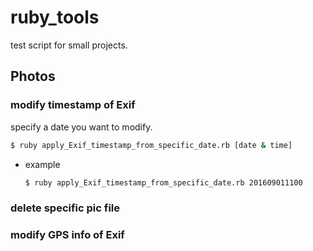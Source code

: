# ruby_tools
test script for small projects.


## Photos

### modify timestamp of Exif


specify a date you want to modify.

```sh
$ ruby apply_Exif_timestamp_from_specific_date.rb [date & time]
```


- example

    ```sh
    $ ruby apply_Exif_timestamp_from_specific_date.rb 201609011100
    ```

### delete specific pic file




### modify GPS info of Exif
